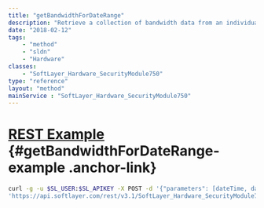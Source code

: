 ```yaml
---
title: "getBandwidthForDateRange"
description: "Retrieve a collection of bandwidth data from an individual public or private network tracking object. Data is ideal if you with to employ your own traffic storage and graphing systems. "
date: "2018-02-12"
tags:
    - "method"
    - "sldn"
    - "Hardware"
classes:
    - "SoftLayer_Hardware_SecurityModule750"
type: "reference"
layout: "method"
mainService : "SoftLayer_Hardware_SecurityModule750"
---
```


# [REST Example](#getBandwidthForDateRange-example) <a href="/article/rest/"><i class="fas fa-question"></i></a> {#getBandwidthForDateRange-example .anchor-link} 
```bash
curl -g -u $SL_USER:$SL_APIKEY -X POST -d '{"parameters": [dateTime, dateTime]}' \
'https://api.softlayer.com/rest/v3.1/SoftLayer_Hardware_SecurityModule750/{SoftLayer_Hardware_SecurityModule750ID}/getBandwidthForDateRange'
```
